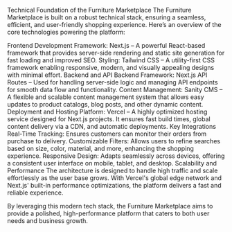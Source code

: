 Technical Foundation of the Furniture Marketplace
The Furniture Marketplace is built on a robust technical stack, ensuring a seamless, efficient, and user-friendly shopping experience. Here’s an overview of the core technologies powering the platform:

Frontend Development
Framework: Next.js – A powerful React-based framework that provides server-side rendering and static site generation for fast loading and improved SEO.
Styling: Tailwind CSS – A utility-first CSS framework enabling responsive, modern, and visually appealing designs with minimal effort.
Backend and API
Backend Framework: Next.js API Routes – Used for handling server-side logic and managing API endpoints for smooth data flow and functionality.
Content Management: Sanity CMS – A flexible and scalable content management system that allows easy updates to product catalogs, blog posts, and other dynamic content.
Deployment and Hosting
Platform: Vercel – A highly optimized hosting service designed for Next.js projects. It ensures fast build times, global content delivery via a CDN, and automatic deployments.
Key Integrations
Real-Time Tracking: Ensures customers can monitor their orders from purchase to delivery.
Customizable Filters: Allows users to refine searches based on size, color, material, and more, enhancing the shopping experience.
Responsive Design: Adapts seamlessly across devices, offering a consistent user interface on mobile, tablet, and desktop.
Scalability and Performance
The architecture is designed to handle high traffic and scale effortlessly as the user base grows. With Vercel's global edge network and Next.js' built-in performance optimizations, the platform delivers a fast and reliable experience.

By leveraging this modern tech stack, the Furniture Marketplace aims to provide a polished, high-performance platform that caters to both user needs and business growth.








